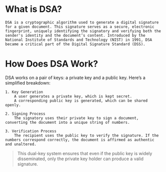 # What is DSA?

    DSA is a cryptographic algorithm used to generate a digital signature for a given document. This signature serves as a secure, electronic fingerprint, uniquely identifying the signatory and verifying both the sender's identity and the document’s content. Introduced by the National Institute of Standards and Technology (NIST) in 1991, DSA became a critical part of the Digital Signature Standard (DSS).


# How Does DSA Work?

DSA works on a pair of keys: a private key and a public key. Here’s a simplified breakdown:

    1. Key Generation
        A user generates a private key, which is kept secret.
        A corresponding public key is generated, which can be shared openly.

    2. Signing Process
        The signatory uses their private key to sign a document, converting the document into a unique string of numbers.

    3. Verification Process
        The recipient uses the public key to verify the signature. If the numbers correspond correctly, the document is affirmed as authentic and unaltered.

> This dual-key system ensures that even if the public key is widely disseminated, only the private key holder can produce a valid signature.

